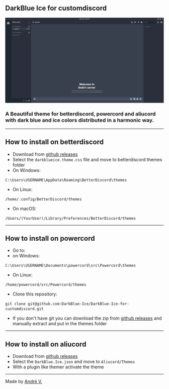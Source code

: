 ## DarkBlue Ice for customdiscord
![example](images/example.png)
### A Beautiful theme for betterdiscord, powercord and aliucord with dark blue and ice colors distributed in a harmonic way.

---

## How to install on betterdiscord
* Download from [github releases](https://github.com/Dedsd/DarkBlue-Ice-for-customdiscord/releases)
* Select the `darkblueice.theme.css` file and move to betterdiscord themes folder
* On Windows:
```
C:\Users\USERNAME\AppData\Roaming\BetterDiscord\themes
```
* On Linux:
```
/home/.config/BetterDiscord/themes
```
* On macOS:
```
/Users/(YourUser)/Library/Preferences/BetterDiscord/themes
```

---

## How to install on powercord

* Go to:
* on Windows:
```
C:\Users\USERNAME\Documents\powercord\src\Powercord\themes
```
* On Linux:
```
/home/powercord/src/Powercord/themes
```

* Clone this repository:
```
git clone git@github.com:DarkBlue-Ice/DarkBlue-Ice-for-customdiscord.git
```

* If you don't have git you can download the zip from [github releases](https://github.com/Dedsd/DarkBlue-Ice-for-customdiscord/releases) and manually extract and put in the themes folder

---

## How to install on aliucord

* Download from [github releases](https://github.com/Dedsd/DarkBlue-Ice-for-customdiscord/releases)
* Select the `DarkBlue.Ice.json` and move to `Aliucord/Themes`
* With a plugin like themer activate the theme

---

Made by [André V.](https://github.com/Dedsd)

